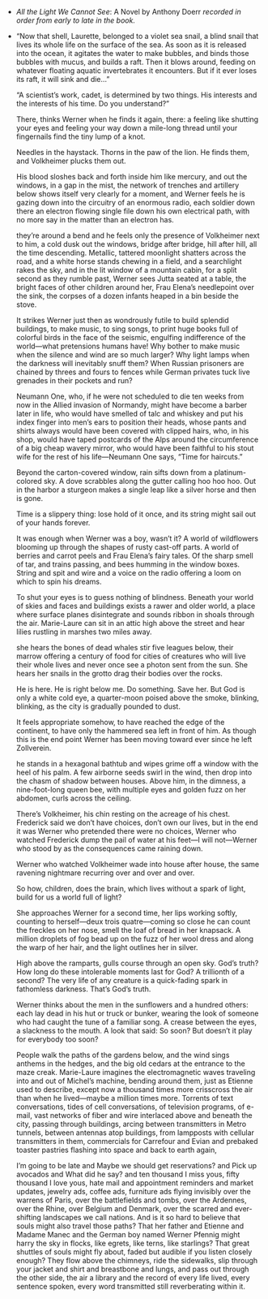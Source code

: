 - *All the Light We Cannot See*: A Novel by Anthony Doerr
  *recorded in order from early to late in the book.*
- “Now that shell, Laurette, belonged to a violet sea snail, a blind snail that lives its whole life on the surface of the sea. As soon as it is released into the ocean, it agitates the water to make bubbles, and binds those bubbles with mucus, and builds a raft. Then it blows around, feeding on whatever floating aquatic invertebrates it encounters. But if it ever loses its raft, it will sink and die…”
                
  “A scientist’s work, cadet, is determined by two things. His interests and the interests of his time. Do you understand?”
                
  There, thinks Werner when he finds it again, there: a feeling like shutting your eyes and feeling your way down a mile-long thread until your fingernails find the tiny lump of a knot.
                
  Needles in the haystack. Thorns in the paw of the lion. He finds them, and Volkheimer plucks them out.
                
  His blood sloshes back and forth inside him like mercury, and out the windows, in a gap in the mist, the network of trenches and artillery below shows itself very clearly for a moment, and Werner feels he is gazing down into the circuitry of an enormous radio, each soldier down there an electron flowing single file down his own electrical path, with no more say in the matter than an electron has.
                
  they’re around a bend and he feels only the presence of Volkheimer next to him, a cold dusk out the windows, bridge after bridge, hill after hill, all the time descending. Metallic, tattered moonlight shatters across the road, and a white horse stands chewing in a field, and a searchlight rakes the sky, and in the lit window of a mountain cabin, for a split second as they rumble past, Werner sees Jutta seated at a table, the bright faces of other children around her, Frau Elena’s needlepoint over the sink, the corpses of a dozen infants heaped in a bin beside the stove.
                
  It strikes Werner just then as wondrously futile to build splendid buildings, to make music, to sing songs, to print huge books full of colorful birds in the face of the seismic, engulfing indifference of the world—what pretensions humans have! Why bother to make music when the silence and wind are so much larger? Why light lamps when the darkness will inevitably snuff them? When Russian prisoners are chained by threes and fours to fences while German privates tuck live grenades in their pockets and run?
                
  Neumann One, who, if he were not scheduled to die ten weeks from now in the Allied invasion of Normandy, might have become a barber later in life, who would have smelled of talc and whiskey and put his index finger into men’s ears to position their heads, whose pants and shirts always would have been covered with clipped hairs, who, in his shop, would have taped postcards of the Alps around the circumference of a big cheap wavery mirror, who would have been faithful to his stout wife for the rest of his life—Neumann One says, “Time for haircuts.”
                
  Beyond the carton-covered window, rain sifts down from a platinum-colored sky. A dove scrabbles along the gutter calling hoo hoo hoo. Out in the harbor a sturgeon makes a single leap like a silver horse and then is gone.
                
  Time is a slippery thing: lose hold of it once, and its string might sail out of your hands forever.
                
  It was enough when Werner was a boy, wasn’t it? A world of wildflowers blooming up through the shapes of rusty cast-off parts. A world of berries and carrot peels and Frau Elena’s fairy tales. Of the sharp smell of tar, and trains passing, and bees humming in the window boxes. String and spit and wire and a voice on the radio offering a loom on which to spin his dreams.
                
  To shut your eyes is to guess nothing of blindness. Beneath your world of skies and faces and buildings exists a rawer and older world, a place where surface planes disintegrate and sounds ribbon in shoals through the air. Marie-Laure can sit in an attic high above the street and hear lilies rustling in marshes two miles away.
                
  she hears the bones of dead whales stir five leagues below, their marrow offering a century of food for cities of creatures who will live their whole lives and never once see a photon sent from the sun. She hears her snails in the grotto drag their bodies over the rocks.
                
  He is here. He is right below me. Do something. Save her. But God is only a white cold eye, a quarter-moon poised above the smoke, blinking, blinking, as the city is gradually pounded to dust.
                
  It feels appropriate somehow, to have reached the edge of the continent, to have only the hammered sea left in front of him. As though this is the end point Werner has been moving toward ever since he left Zollverein.
                
  he stands in a hexagonal bathtub and wipes grime off a window with the heel of his palm. A few airborne seeds swirl in the wind, then drop into the chasm of shadow between houses. Above him, in the dimness, a nine-foot-long queen bee, with multiple eyes and golden fuzz on her abdomen, curls across the ceiling.
                
  There’s Volkheimer, his chin resting on the acreage of his chest. Frederick said we don’t have choices, don’t own our lives, but in the end it was Werner who pretended there were no choices, Werner who watched Frederick dump the pail of water at his feet—I will not—Werner who stood by as the consequences came raining down.
                
  Werner who watched Volkheimer wade into house after house, the same ravening nightmare recurring over and over and over.
                
  So how, children, does the brain, which lives without a spark of light, build for us a world full of light?
                
  She approaches Werner for a second time, her lips working softly, counting to herself—deux trois quatre—coming so close he can count the freckles on her nose, smell the loaf of bread in her knapsack. A million droplets of fog bead up on the fuzz of her wool dress and along the warp of her hair, and the light outlines her in silver.
                
  High above the ramparts, gulls course through an open sky. God’s truth? How long do these intolerable moments last for God? A trillionth of a second? The very life of any creature is a quick-fading spark in fathomless darkness. That’s God’s truth.
                
  Werner thinks about the men in the sunflowers and a hundred others: each lay dead in his hut or truck or bunker, wearing the look of someone who had caught the tune of a familiar song. A crease between the eyes, a slackness to the mouth. A look that said: So soon? But doesn’t it play for everybody too soon?
                
  People walk the paths of the gardens below, and the wind sings anthems in the hedges, and the big old cedars at the entrance to the maze creak. Marie-Laure imagines the electromagnetic waves traveling into and out of Michel’s machine, bending around them, just as Etienne used to describe, except now a thousand times more crisscross the air than when he lived—maybe a million times more. Torrents of text conversations, tides of cell conversations, of television programs, of e-mail, vast networks of fiber and wire interlaced above and beneath the city, passing through buildings, arcing between transmitters in Metro tunnels, between antennas atop buildings, from lampposts with cellular transmitters in them, commercials for Carrefour and Evian and prebaked toaster pastries flashing into space and back to earth again,
                
  I’m going to be late and Maybe we should get reservations? and Pick up avocados and What did he say? and ten thousand I miss yous, fifty thousand I love yous, hate mail and appointment reminders and market updates, jewelry ads, coffee ads, furniture ads flying invisibly over the warrens of Paris, over the battlefields and tombs, over the Ardennes, over the Rhine, over Belgium and Denmark, over the scarred and ever-shifting landscapes we call nations. And is it so hard to believe that souls might also travel those paths? That her father and Etienne and Madame Manec and the German boy named Werner Pfennig might harry the sky in flocks, like egrets, like terns, like starlings? That great shuttles of souls might fly about, faded but audible if you listen closely enough? They flow above the chimneys, ride the sidewalks, slip through your jacket and shirt and breastbone and lungs, and pass out through the other side, the air a library and the record of every life lived, every sentence spoken, every word transmitted still reverberating within it.